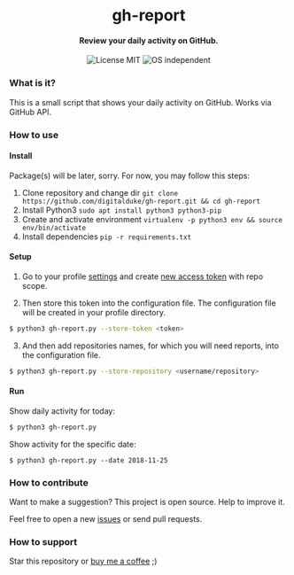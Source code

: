 <h1 align="center">
  gh-report
</h1>

<h4 align="center">
  Review your daily activity on GitHub.
</h4>

<p align="center">
  <img alt="License MIT" src="https://img.shields.io/github/license/mashape/apistatus.svg?style=flat-square">
  <img alt="OS independent" src="https://img.shields.io/badge/platform-independent-yellow.svg?style=flat-square">
</p>

### What is it?

This is a small script that shows your daily activity on GitHub. Works via GitHub API.

### How to use

#### Install

Package(s) will be later, sorry. For now, you may follow this steps:
1. Clone repository and change dir `git clone https://github.com/digitalduke/gh-report.git && cd gh-report`
1. Install Python3 `sudo apt install python3 python3-pip`
1. Create and activate environment `virtualenv -p python3 env && source env/bin/activate`
1. Install dependencies `pip -r requirements.txt`

#### Setup
1. Go to your profile [settings](https://github.com/settings/tokens) and create [new access token](https://github.com/settings/tokens/new) with repo scope.

2. Then store this token into the configuration file. The configuration file will be created in your profile directory.
```bash
$ python3 gh-report.py --store-token <token>
```

3. And then add repositories names, for which you will need reports, into the configuration file.
```bash
$ python3 gh-report.py --store-repository <username/repository>
```

#### Run
Show daily activity for today:
```bash
$ python3 gh-report.py
```

Show activity for the specific date:
```
$ python3 gh-report.py --date 2018-11-25
```

### How to contribute
Want to make a suggestion? This project is open source. Help to improve it.

Feel free to open a new [issues](https://github.com/digitalduke/gh-report/issues/) or send pull requests.

### How to support
Star this repository or [buy me a coffee](buymeacoff.ee/digitalduke) ;)
